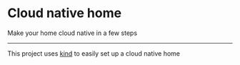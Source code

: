 # Cloud native home

Make your home cloud native in a few steps

---

This project uses [kind] to easily set up a cloud native home


[kind]: https://github.com/kubernetes-sigs/kind

